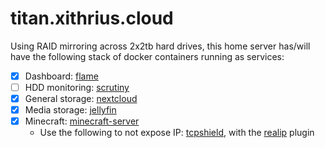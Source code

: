 # titan.xithrius.cloud

Using RAID mirroring across 2x2tb hard drives, this home server has/will have the following stack of docker containers running as services:
- [x] Dashboard: [flame](https://github.com/pawelmalak/flame)
- [ ] HDD monitoring: [scrutiny](https://github.com/AnalogJ/scrutiny)
- [x] General storage: [nextcloud](https://github.com/nextcloud/server)
- [x] Media storage: [jellyfin](https://github.com/jellyfin/jellyfin)
- [x] Minecraft: [minecraft-server](https://hub.docker.com/r/itzg/minecraft-server/)
    - Use the following to not expose IP: [tcpshield](https://tcpshield.com/), with the [realip](https://github.com/TCPShield/RealIP/releases) plugin
